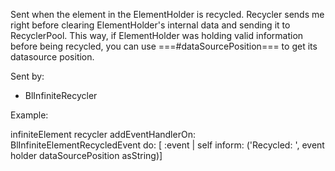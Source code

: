 Sent when the element in the ElementHolder is recycled.
Recycler sends me right before clearing ElementHolder's internal data and sending it to RecyclerPool. This way, if ElementHolder was holding valid information before being recycled, you can use ===#dataSourcePosition=== to get its datasource position.

Sent by:
  - BlInfiniteRecycler

Example:

infiniteElement recycler
	addEventHandlerOn: BlInfiniteElementRecycledEvent
	do: [ :event | self inform: ('Recycled: ', event holder dataSourcePosition asString)]